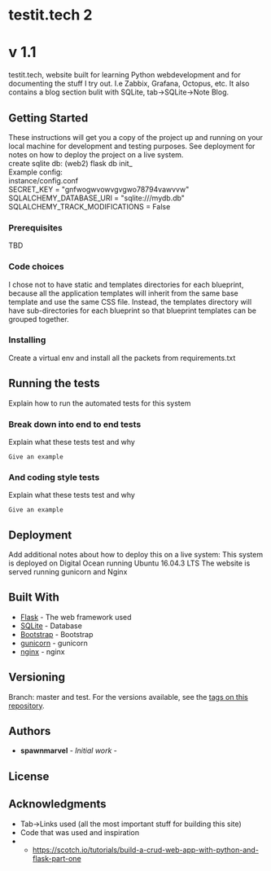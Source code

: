 # testit.tech 2
# v 1.1
testit.tech, website built for learning Python webdevelopment and
for documenting the stuff I try out. I.e Zabbix, Grafana, Octopus, etc.
It also contains a blog section bulit with SQLite, tab->SQLite->Note Blog.
## Getting Started
These instructions will get you a copy of the project up and running on your local machine for development and testing purposes. See deployment for notes on how to deploy the project on a live system.
<br>
create sqlite db:
(web2) flask db init_
<br>
Example config:
<br>
instance/config.conf
<br>
SECRET_KEY = "gnfwogwvowvgvgwo78794vawvvw"
<br>
SQLALCHEMY_DATABASE_URI = "sqlite:///mydb.db"
<br>
SQLALCHEMY_TRACK_MODIFICATIONS = False
### Prerequisites

TBD

### Code choices
I chose not to have static and templates directories for each blueprint, because all the application templates will inherit from the same base template and use the same CSS file. Instead, the templates directory will have sub-directories for each blueprint so that blueprint templates can be grouped together.
### Installing

Create a virtual env and install all the packets from requirements.txt
## Running the tests
Explain how to run the automated tests for this system
### Break down into end to end tests
Explain what these tests test and why

```
Give an example
```
### And coding style tests
Explain what these tests test and why
```
Give an example
```
## Deployment
Add additional notes about how to deploy this on a live system:
This system is deployed on Digital Ocean running Ubuntu 16.04.3 LTS
The website is served running gunicorn and Nginx

## Built With

* [Flask](http://flask.pocoo.org/) - The web framework used
* [SQLite](https://www.sqlite.org/) - Database
* [Bootstrap](https://getbootstrap.com/) - Bootstrap
* [gunicorn](http://gunicorn.org/) - gunicorn
* [nginx](https://www.nginx.com/resources/wiki/) - nginx

## Versioning
Branch: master and test.
For the versions available, see the [tags on this repository](https://github.com/spawnmarvel/TSK_testit.tech). 

## Authors

* **spawnmarvel** - *Initial work* - 


## License


## Acknowledgments

* Tab->Links used (all the most important stuff for building this site)
* Code that was used and inspiration
* + https://scotch.io/tutorials/build-a-crud-web-app-with-python-and-flask-part-one









